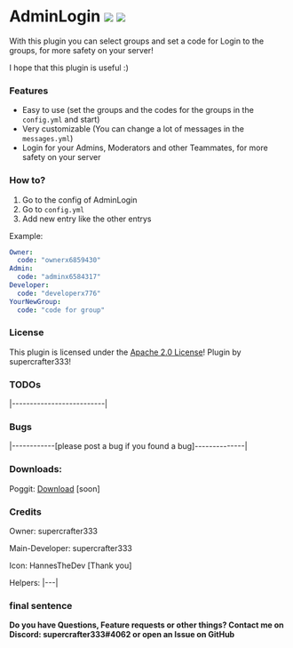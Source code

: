 # AdminLogin   [![](https://poggit.pmmp.io/shield.state/AdminLogin)](https://poggit.pmmp.io/p/AdminLogin) <a href="https://poggit.pmmp.io/p/AdminLogin"><img src="https://poggit.pmmp.io/shield.dl.total/AdminLogin"></a>

With this plugin you can select groups and set a code for Login to the groups, for more safety on your server!

I hope that this plugin is useful :)

### Features
- Easy to use (set the groups and the codes for the groups in the `config.yml` and start)
- Very customizable (You can change a lot of messages in the `messages.yml`)
- Login for your Admins, Moderators and other Teammates, for more safety on your server

### How to?
1. Go to the config of AdminLogin
2. Go to `config.yml`
3. Add new entry like the other entrys

Example:
```yml
Owner:
  code: "ownerx6859430"
Admin:
  code: "adminx6584317"
Developer:
  code: "developerx776"
YourNewGroup:
  code: "code for group"
```

### License
This plugin is licensed under the [Apache 2.0 License](/LICENSE)! Plugin by supercrafter333!

### TODOs
|--------------------------|

### Bugs
|------------[please post a bug if you found a bug]--------------|

### Downloads:
Poggit: <a href="https://poggit.pmmp.io/p/AdminLogin">Download</a> [soon]

### Credits
Owner: supercrafter333

Main-Developer: supercrafter333

Icon: HannesTheDev [Thank you]

Helpers: |---|

### final sentence
**Do you have Questions, Feature requests or other things? Contact me on Discord: supercrafter333#4062  or  open an Issue on GitHub**
